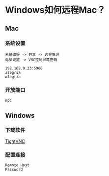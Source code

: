 # Windows如何远程Mac？
## Mac
### 系统设置
    系统偏好 -> 共享 -> 远程管理
    电脑设置 -> VNC控制屏幕密码

    192.168.9.23:5900
    alegria
    alegria

### 开放端口
    npc

## Windows
### 下载软件
[TightVNC](https://www.tightvnc.com/download.php)
### 配置连接
    Remote Host
    Password
